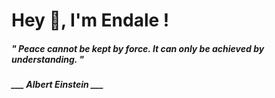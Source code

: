<h1 title="head"> Hey 👋, I'm Endale !</h1>

**<h5><i>" Peace cannot be kept by force. It can only be achieved by understanding. "</i></h5>**

*<b>___ Albert Einstein ___</b>*
